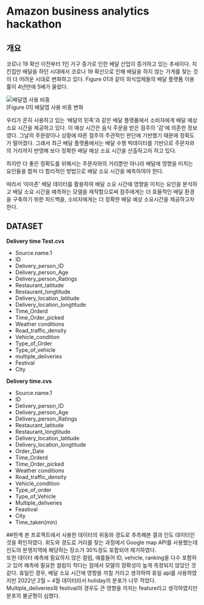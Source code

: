 # <b>Amazon business analytics hackathon</b>

## 개요
  코로나 19 확산 이전부터 1인 가구 증가로 인한 배달 산업이 증가하고 있는 추세이다. 치킨집만 배달을 하던 시대에서 코로나 19 확산으로 인해 배달을 하지 않는 가게를 찾는 것이 더 어려운 시대로 변화하고 있다. Figure 01과 같이 외식업체들의 배달 플랫폼 이용률이 4년만에 5배가 올랐다.<br>
  
  ![배달앱 사용 비중](http://www.sisajournal-e.com/news/photo/202204/264716_108396_5435.jpg )<br>
 [Figure 01] 배달앱 사용 비중 변화<br>
 
  우리가 흔히 사용하고 있는 ‘배달의 민족’과 같은 배달 플랫폼에서 소비자에게 배달 예상 소요 시간을 제공하고 있다. 이 예상 시간은 음식 주문을 받은 점주의 '감'에 의존한 정보였다. 그날의 주문량이나 상황에 따른 점주의 주관적인 판단에 기반했기 때문에 정확도가 떨어졌다. 그래서 최근 배달 플랫폼에서는 배달 수행 빅데이터를 기반으로 주문자와의 거리까지 반영해 보다 정확한 배달 예상 소요 시간을 산출하고자 하고 있다. <br>

  하지만 더 좋은 정확도를 위해서는 주문자와의 거리뿐만 아니라 배달에 영향을 미치는 요인들을 합쳐 더 합리적인 방법으로 배달 소요 시간을 예측하여야 한다.<br>
  
  따라서 ‘아마존’ 배달 데이터를 활용하여 배달 소요 시간에 영향을 미치는 요인을 분석하고 배달 소요 시간을 예측하는 모델을 제작함으로써 점주에게는 더 효율적인 배달 환경을 구축하기 위한 피드백을, 소비자에게는 더 정확한 배달 예상 소요시간을 제공하고자 한다. 
  
  ## DATASET

<b>Delivery time Test.cvs</b>
- Source.name.1
- ID
- Delivery_person_ID
- Delivery_person_Age
- Delivery_person_Ratings
- Restaurant_latitude
- Restaurant_longtitude
- Delivery_location_latitude
- Delivery_location_longtitude
- Time_Orderd
- Time_Order_picked
- Weather conditions
- Road_traffic_density
- Vehicle_condition
- Type_of_Order
- Type_of_vehicle
- multiple_deliveries
- Festival
- City

<b>Delivery time.cvs</b>
- Source.name.1
- ID
- Delivery_person_ID
- Delivery_person_Age
- Delivery_person_Ratings
- Restaurant_latitude
- Restaurant_longtitude
- Delivery_location_latitude
- Delivery_location_longtitude
- Order_Date
- Time_Orderd
- Time_Order_picked
- Weather conditions
- Road_traffic_density
- Vehicle_condition
- Type_of_order
- Type_of_Vehicle
- Multiple_deliveries
- Feastival
- City
- Time_taken(min)

##한계
  본 프로젝트에서 사용한 데이터의 위동와 경도로 추측해본 결과 인도 데이터인 것을 확인하였다. 위도와 경도로 거리를 찾는 과정에서 Google map API를 사용했는데 인도의 분쟁지역에 해당하는 장소가 30%정도 포함되어 제거하였다.  
또한 데이터 예측에 필요하지 않은 컬럼, 예를들어 ID, vehicle, ranking을 다수 포함하고 있어 예측에 필요한 컬럼이 적다는 점에서 모델의 정확성이 높게 측정되지 않았던 것 같다. 휴일인 경우, 배달 소요 시간에 영향을 끼칠 거라고 생각하여 휴일 api를 사용하였지만 2022년 2월 ~ 4월 데이터라서  holiday의 분포가 너무 적었다. Multiple_deliveries와 festival의 경우도 큰 영향을 끼치는 feature라고 생각하였지만 분포의 불균형이 심했다.


